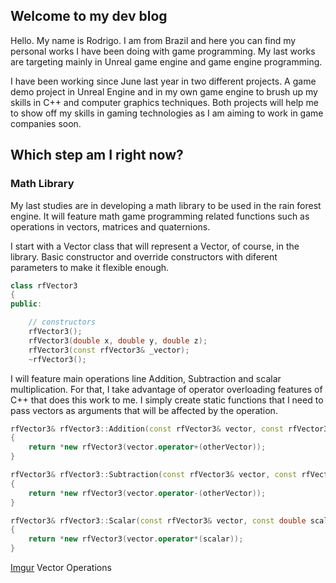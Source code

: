 ## Welcome to my dev blog

Hello. My name is Rodrigo. I am from Brazil and here you can find my personal works I have been doing with game programming.
My last works are targeting mainly in Unreal game engine and game engine programming.

I have been working since June last year in two different projects. A game demo project in Unreal Engine and in my own game engine to brush up my skills in C++ and computer graphics techniques. Both projects will help me to show off my skills in gaming technologies as I am aiming to work in game companies soon.

## Which step am I right now?
### Math Library

My last studies are in developing a math library to be used in the rain forest engine. It will feature math game programming related functions such as operations in vectors, matrices and quaternions.

I start with a Vector class that will represent a Vector, of course, in the library. Basic constructor and override constructors with diferent parameters to make it flexible enough.

```c++
class rfVector3
{
public:

	// constructors
	rfVector3();
	rfVector3(double x, double y, double z);
	rfVector3(const rfVector3& _vector);
	~rfVector3();
```

I will feature main operations line Addition, Subtraction and scalar multiplication. For that, I take advantage of operator overloading features of C++ that does this work to me. I simply create static functions that I need to pass vectors as arguments that will be affected by the operation.

```c++
rfVector3& rfVector3::Addition(const rfVector3& vector, const rfVector3& otherVector)
{
	return *new rfVector3(vector.operator+(otherVector));
}

rfVector3& rfVector3::Subtraction(const rfVector3& vector, const rfVector3& otherVector)
{
	return *new rfVector3(vector.operator-(otherVector));
}

rfVector3& rfVector3::Scalar(const rfVector3& vector, const double scalar)
{
	return *new rfVector3(vector.operator*(scalar));
}
```
[Imgur](https://i.imgur.com/pGvfKR9.png)
Vector Operations

